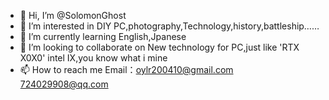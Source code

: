 - 👋 Hi, I’m @SolomonGhost
- 👀 I’m interested in DIY PC,photography,Technology,history,battleship……
- 🌱 I’m currently learning English,Jpanese
- 💞️ I’m looking to collaborate on New technology for PC,just like 'RTX X0X0' intel IX,you know what i mine
- 📫 How to reach me Email：oylr200410@gmail.com 724029908@qq.com

<!---
SolomonGhost/SolomonGhost is a ✨ special ✨ repository because its `README.md` (this file) appears on your GitHub profile.
You can click the Preview link to take a look at your changes.
--->
